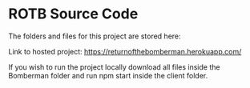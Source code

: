 # ROTB Source Code

The folders and files for this project are stored here:

Link to hosted project: https://returnofthebomberman.herokuapp.com/

If you wish to run the project locally download all files inside the Bomberman folder and run npm start inside the client folder.
